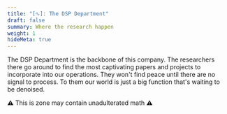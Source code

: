 ```yaml
---
title: "[∿]: The DSP Department"
draft: false
summary: Where the research happen
weight: 1
hideMeta: true
---
```


The DSP Department is the backbone of this company. The researchers there go around
to find the most captivating papers and projects to incorporate into our operations.
They won't find peace until there are no signal to process. To them our world is
just a big function that's waiting to be denoised.

:warning: This is zone may contain unadulterated math :warning:
